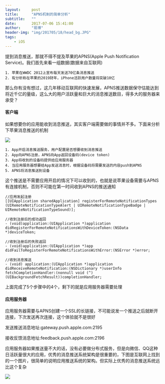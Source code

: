 ```yaml
---
layout:     post
title:      "APNS机制的简单分析"
subtitle:   ""
date:       2017-07-06 15:41:00
author:     "易博"
header-img: "img/201705/18/head_bg.JPG"
tags:
    - iOS
---
```


提到消息推送，那就不得不提及苹果的APNS(Apple Push Notification Service)。我们首先来看一组数据(数据来自互联网)

    1. 苹果在WWDC 2012上宣布每天发送70亿条消息推送
    2. 有分析称在苹果的2019财年，iPhone活跃用户数量将突破10亿

那么你有没有想过，这几年移动互联网的快速发展，APNS推送数据保守估能达到将近千亿的量级，这么大的用户活跃量和巨大的消息推送数目，得多大的服务器来承受？

#### 客户端

如果想要你的应用能收到消息推送，其实客户端需要做的事情并不多。下面来分析下苹果消息推送的机制

![](http://www.xttxqjfg.cn/img/201707/06/06003.png)


    1. App开启消息推送服务，用户配置是否想要收到消息推送
    2. App向APNS注册，APNS向App返回设备码(device token)
    3. App将收到的设备码提供给应用服务器
    4. 当应用服务器想要给App发送消息时，根据设备码将需要发送的内容push到APNS
    5. APNS将消息推送到设备

这个推送是不需要应用开启的情况下可以收到的，也就是说苹果设备需要与APNS有连接机制，否则不可能在第一时间收到APNS的推送通知

```
//应用发起注册
[[UIApplication sharedApplication] registerForRemoteNotificationTypes (UIRemoteNotificationTypeAlert | UIRemoteNotificationTypeBadge | UIRemoteNotificationTypeSound)];

//收到注册后的成功返回
- (void)application:(UIApplication *)application didRegisterForRemoteNotificationsWithDeviceToken:(NSData *)deviceToken;

//收到注册后的失败返回
- (void)application:(UIApplication *)app didFailToRegisterForRemoteNotificationsWithError:(NSError *)error;

//收到消息推送
- (void) application:(UIApplication *)application didReceiveRemoteNotification:(NSDictionary *)userInfo fetchCompletionHandler:(nonnull void (^)(UIBackgroundFetchResult))completionHandler;

```

上面完成了5个步骤中的4个，剩下的就是应用服务器需要处理

#### 应用服务器

应用服务器需要与APNS创建一个SSL的长链接，不可能说发一个推送之后就断开连接，下次发送再次连接，这个体验就不是很好

发送推送消息地址:gateway.push.apple.com:2195

接收反馈消息地址:feedback.push.apple.com:2196 

应用服务器如果推送量不大的话，没有必要做分布式服务，但是向微信、QQ这种日活跃量很大的应用，优秀的消息推送系统架构是很重要的，下图是互联网上找到的一个图片，很简单的说明应用推送系统的架构。但实际上优秀的消息推送系统远比这个复杂

![](http://www.xttxqjfg.cn/img/201707/06/06004.png)
